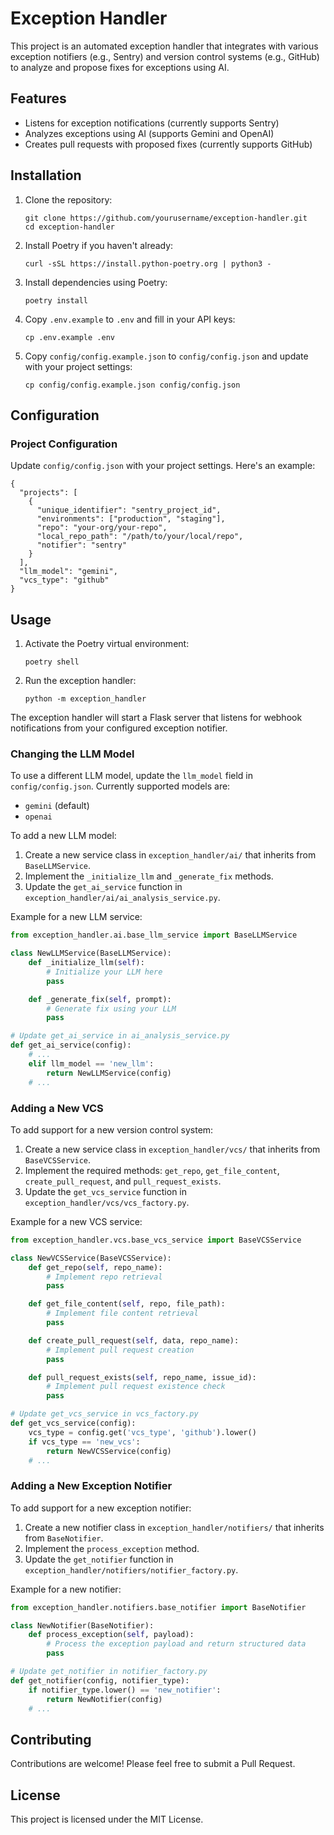 # Exception Handler

This project is an automated exception handler that integrates with various exception notifiers (e.g., Sentry) and version control systems (e.g., GitHub) to analyze and propose fixes for exceptions using AI.

## Features

- Listens for exception notifications (currently supports Sentry)
- Analyzes exceptions using AI (supports Gemini and OpenAI)
- Creates pull requests with proposed fixes (currently supports GitHub)

## Installation

1. Clone the repository:
   ```
   git clone https://github.com/yourusername/exception-handler.git
   cd exception-handler
   ```

2. Install Poetry if you haven't already:
   ```
   curl -sSL https://install.python-poetry.org | python3 -
   ```

3. Install dependencies using Poetry:
   ```
   poetry install
   ```

4. Copy `.env.example` to `.env` and fill in your API keys:
   ```
   cp .env.example .env
   ```

5. Copy `config/config.example.json` to `config/config.json` and update with your project settings:
   ```
   cp config/config.example.json config/config.json
   ```

## Configuration

### Project Configuration

Update `config/config.json` with your project settings. Here's an example:

```
{
  "projects": [
    {
      "unique_identifier": "sentry_project_id",
      "environments": ["production", "staging"],
      "repo": "your-org/your-repo",
      "local_repo_path": "/path/to/your/local/repo",
      "notifier": "sentry"
    }
  ],
  "llm_model": "gemini",
  "vcs_type": "github"
}
```
## Usage

1. Activate the Poetry virtual environment:
   ```
   poetry shell
   ```

2. Run the exception handler:
   ```
   python -m exception_handler
   ```

The exception handler will start a Flask server that listens for webhook notifications from your configured exception notifier.

### Changing the LLM Model

To use a different LLM model, update the `llm_model` field in `config/config.json`. Currently supported models are:

- `gemini` (default)
- `openai`

To add a new LLM model:

1. Create a new service class in `exception_handler/ai/` that inherits from `BaseLLMService`.
2. Implement the `_initialize_llm` and `_generate_fix` methods.
3. Update the `get_ai_service` function in `exception_handler/ai/ai_analysis_service.py`.

Example for a new LLM service:

```python
from exception_handler.ai.base_llm_service import BaseLLMService

class NewLLMService(BaseLLMService):
    def _initialize_llm(self):
        # Initialize your LLM here
        pass

    def _generate_fix(self, prompt):
        # Generate fix using your LLM
        pass

# Update get_ai_service in ai_analysis_service.py
def get_ai_service(config):
    # ...
    elif llm_model == 'new_llm':
        return NewLLMService(config)
    # ...
```

### Adding a New VCS

To add support for a new version control system:

1. Create a new service class in `exception_handler/vcs/` that inherits from `BaseVCSService`.
2. Implement the required methods: `get_repo`, `get_file_content`, `create_pull_request`, and `pull_request_exists`.
3. Update the `get_vcs_service` function in `exception_handler/vcs/vcs_factory.py`.

Example for a new VCS service:

```python
from exception_handler.vcs.base_vcs_service import BaseVCSService

class NewVCSService(BaseVCSService):
    def get_repo(self, repo_name):
        # Implement repo retrieval
        pass

    def get_file_content(self, repo, file_path):
        # Implement file content retrieval
        pass

    def create_pull_request(self, data, repo_name):
        # Implement pull request creation
        pass

    def pull_request_exists(self, repo_name, issue_id):
        # Implement pull request existence check
        pass

# Update get_vcs_service in vcs_factory.py
def get_vcs_service(config):
    vcs_type = config.get('vcs_type', 'github').lower()
    if vcs_type == 'new_vcs':
        return NewVCSService(config)
    # ...
```

### Adding a New Exception Notifier

To add support for a new exception notifier:

1. Create a new notifier class in `exception_handler/notifiers/` that inherits from `BaseNotifier`.
2. Implement the `process_exception` method.
3. Update the `get_notifier` function in `exception_handler/notifiers/notifier_factory.py`.

Example for a new notifier:

```python
from exception_handler.notifiers.base_notifier import BaseNotifier

class NewNotifier(BaseNotifier):
    def process_exception(self, payload):
        # Process the exception payload and return structured data
        pass

# Update get_notifier in notifier_factory.py
def get_notifier(config, notifier_type):
    if notifier_type.lower() == 'new_notifier':
        return NewNotifier(config)
    # ...
```



## Contributing

Contributions are welcome! Please feel free to submit a Pull Request.

## License

This project is licensed under the MIT License.
